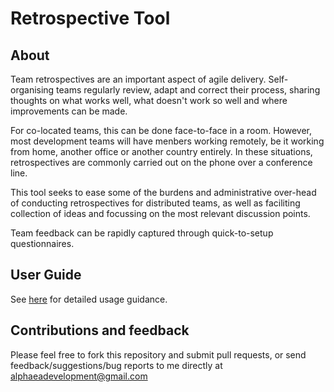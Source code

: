 # Retrospective Tool

## About
Team retrospectives are an important aspect of agile delivery. Self-organising teams regularly review, adapt and correct
their process, sharing thoughts on what works well, what doesn't work so well and where improvements can be made.

For co-located teams, this can be done face-to-face in a room. However, most development teams will
have menbers working remotely, be it working from home, another office or another country entirely. In these situations,
retrospectives are commonly carried out on the phone over a conference line.

This tool seeks to ease some of the burdens and administrative over-head of conducting retrospectives for distributed
teams, as well as faciliting collection of ideas and focussing on the most relevant discussion points.

Team feedback can be rapidly captured through quick-to-setup questionnaires.

## User Guide
See [here](./UserGuide.md) for detailed usage guidance.

## Contributions and feedback
Please feel free to fork this repository and submit pull requests, or send feedback/suggestions/bug reports
to me directly at [alphaeadevelopment@gmail.com](mailto:alphaeadevelopment@gmail.com?subject=retro-tool)

